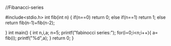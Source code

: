    //Fibanacci-series
   
#include<stdio.h>
int fib(int n)
{
if(n==0)
		return 0;
else if(n==1)
		return 1;
else
		return fib(n-1)+fib(n-2);
	
 }
 int main()
 {
	int n,i,a;
	n=5;
	printf("fabinocci series:");
	for(i=0;i<n;i++){
	a=	fib(i);
	printf("%d",a);
	}
	return 0;
}
